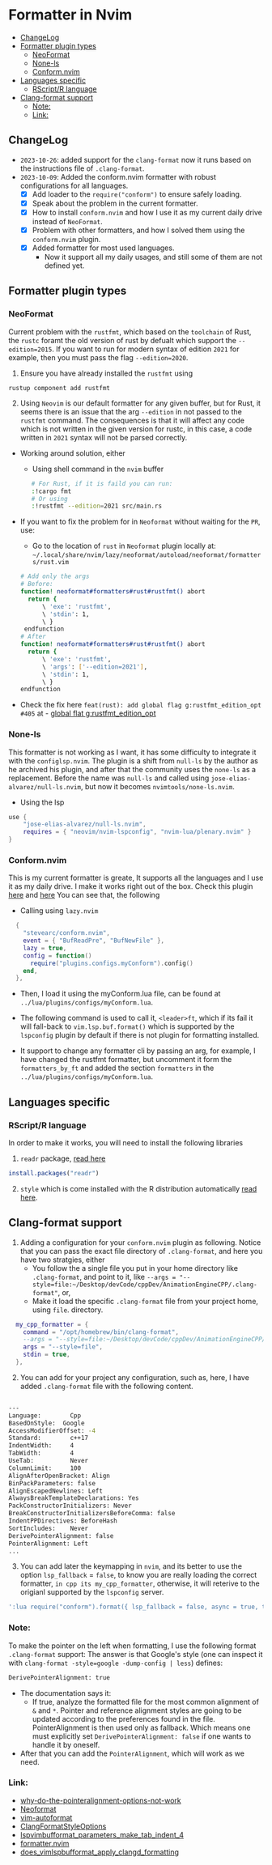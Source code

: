 # Formatter in Nvim

<!-- vim-markdown-toc GitLab -->

* [ChangeLog](#changelog)
* [Formatter plugin types](#formatter-plugin-types)
    * [NeoFormat](#neoformat)
    * [None-ls](#none-ls)
    * [Conform.nvim](#conformnvim)
* [Languages specific](#languages-specific)
    * [RScript/R language](#rscriptr-language)
* [Clang-format support](#clang-format-support)
    * [Note:](#note)
    * [Link:](#link)

<!-- vim-markdown-toc -->

## ChangeLog

- `2023-10-26`: added support for the `clang-format` now it runs based on the instructions file of `.clang-format`.
- `2023-10-09`: Added the conform.nvim formatter with robust configurations for
  all languages.
  - [x] Add loader to the `require("conform")` to ensure safely loading.
  - [x] Speak about the problem in the current formatter.
  - [x] How to install `conform.nvim` and how I use it as my current daily
        drive instead of `NeoFormat`.
  - [x] Problem with other formatters, and how I solved them using the
        `conform.nvim` plugin.
  - [x] Added formatter for most used languages.
    - Now it support all my daily usages, and still some of them are not
      defined yet.

## Formatter plugin types

### NeoFormat

Current problem with the `rustfmt`, which based on the `toolchain` of Rust, the
`rustc` foramt the old version of rust by defualt which support the
`--edition=2015`. If you want to run for modern syntax of edition `2021` for
example, then you must pass the flag `--edition=2020`.

1. Ensure you have already installed the `rustfmt` using

```shell
rustup component add rustfmt
```

2. Using `Neovim` is our default formatter for any given buffer, but for Rust,
   it seems there is an issue that the arg `--edition` in not passed to the
   `rustfmt` command. The consequences is that it will affect any code which is not
   written in the given version for rustc, in this case, a code written in `2021` syntax
   will not be parsed correctly.

- Working around solution, either

  - Using shell command in the `nvim` buffer

  ```sh
     # For Rust, if it is faild you can run:
     :!cargo fmt
     # Or using
     :!rustfmt --edition=2021 src/main.rs
  ```

- If you want to fix the problem for in `Neoformat` without waiting for the
  `PR`, use:

  - Go to the location of `rust` in `Neoformat` plugin locally at:
    `~/.local/share/nvim/lazy/neoformat/autoload/neoformat/formatters/rust.vim`

  ```sh
  # Add only the args
  # Before:
  function! neoformat#formatters#rust#rustfmt() abort
    return {
        \ 'exe': 'rustfmt',
        \ 'stdin': 1,
        \ }
   endfunction
  # After
  function! neoformat#formatters#rust#rustfmt() abort
    return {
        \ 'exe': 'rustfmt',
        \ 'args': ['--edition=2021'],
        \ 'stdin': 1,
        \ }
  endfunction
  ```

- Check the fix here `feat(rust): add global flag g:rustfmt_edition_opt #405`
  at - [global flat g:rustfmt_edition_opt](https://github.com/sbdchd/neoformat/pull/405)

### None-ls

This formatter is not working as I want, it has some difficulty to integrate it
with the `configlsp.nvim`. The plugin is a shift from `null-ls` by the author
as he archived his plugin, and after that the community uses the `none-ls` as a
replacement. Before the name was `null-ls` and called using
`jose-elias-alvarez/null-ls.nvim`, but now it becomes `nvimtools/none-ls.nvim`.

- Using the lsp

```lua
use {
    "jose-elias-alvarez/null-ls.nvim",
    requires = { "neovim/nvim-lspconfig", "nvim-lua/plenary.nvim" }
}

```

### Conform.nvim

This is my current formatter is greate, It supports all the languages and I use it as my daily drive.
I make it works right out of the box. Check this plugin
[here](https://github.com/stevearc/conform.nvim/blob/master/doc/recipes.md#format-command)
and [here](https://github.com/stevearc/conform.nvim#formatopts-callback) You
can see that, the following

- Calling using `lazy.nvim`

```lua
  {
    "stevearc/conform.nvim",
    event = { "BufReadPre", "BufNewFile" },
    lazy = true,
    config = function()
      require("plugins.configs.myConform").config()
    end,
  },
```

- Then, I load it using the myConform.lua file, can be found at
  `../lua/plugins/configs/myConform.lua`.

- The following command is used to call it, `<leader>ft`, which if its fail it
  will fall-back to `vim.lsp.buf.format()` which is supported by the `lspconfig`
  plugin by default if there is not plugin for formatting installed.

- It support to change any formatter cli by passing an arg, for example, I have
  changed the rustfmt formatter, but uncomment it form the `formatters_by_ft` and
  added the section `formatters` in the `../lua/plugins/configs/myConform.lua`.

## Languages specific

### RScript/R language

In order to make it works, you will need to install the following libraries

1. `readr` package, [read here](https://readr.tidyverse.org)

```R
install.packages("readr")
```

2. `style` which is come installed with the R distribution automatically [read here](https://cran.r-project.org/web/packages/styler/index.html).

## Clang-format support

1. Adding a configuration for your `conform.nvim` plugin as following. Notice
   that you can pass the exact file directory of `.clang-format`, and here you
   have two stratgies, either
   - You follow the a single file you put in your home directory like
     `.clang-format`, and point to it, like `--args =
"--style=file:~/Desktop/devCode/cppDev/AnimationEngineCPP/.clang-format"`,
     or,
   - Make it load the specific `.clang-format` file from your project home,
     using `file`. directory.

```lua
  my_cpp_formatter = {
    command = "/opt/homebrew/bin/clang-format",
    --args = "--style=file:~/Desktop/devCode/cppDev/AnimationEngineCPP/.clang-format",
    args = "--style=file",
    stdin = true,
  },
```

2. You can add for your project any configuration, such as, here, I have added `.clang-format` file with the following content.

```sh

---
Language:        Cpp
BasedOnStyle:  Google
AccessModifierOffset: -4
Standard:        c++17
IndentWidth:     4
TabWidth:        4
UseTab:          Never
ColumnLimit:     100
AlignAfterOpenBracket: Align
BinPackParameters: false
AlignEscapedNewlines: Left
AlwaysBreakTemplateDeclarations: Yes
PackConstructorInitializers: Never
BreakConstructorInitializersBeforeComma: false
IndentPPDirectives: BeforeHash
SortIncludes:    Never
DerivePointerAlignment: false
PointerAlignment: Left
...

```

3. You can add later the keymapping in `nvim`, and its better to use the option
   `lsp_fallback` = `false`, to know you are really loading the correct
   formatter, `in cpp its my_cpp_formatter`, otherwise, it will reterive to the
   origianl supported by the `lspconfig` server.

```lua
':lua require("conform").format({ lsp_fallback = false, async = true, timeout_ms = 500 })<CR>',
```

### Note:

To make the pointer on the left when formatting, I use the following format
`.clang-format` support: The answer is that Google's style (one can inspect it
with `clang-format -style=google -dump-config | less`) defines:

```sh
DerivePointerAlignment: true
```

- The documentation says it:
  - If true, analyze the formatted file for the most common alignment of `&`
    and `*`. Pointer and reference alignment styles are going to be updated
    according to the preferences found in the file. PointerAlignment is then used
    only as fallback. Which means one must explicitly set
    `DerivePointerAlignment: false` if one wants to handle it by oneself.
- After that you can add the `PointerAlignment`, which will work as we need.

### Link:

- [why-do-the-pointeralignment-options-not-work](https://stackoverflow.com/questions/56537847/why-do-the-pointeralignment-options-not-work)
- [Neoformat](https://github.com/sbdchd/neoformat/blob/master/autoload/neoformat/formatters/c.vim)
- [vim-autoformat](https://github.com/vim-autoformat/vim-autoformat/blob/master/plugin/defaults.vim)
- [ClangFormatStyleOptions](https://clang.llvm.org/docs/ClangFormatStyleOptions.html)
- [lspvimbufformat_parameters_make_tab_indent_4](https://www.reddit.com/r/neovim/comments/12ndqo5/lspvimbufformat_parameters_make_tab_indent_4/)
- [formatter.nvim](https://github.com/mhartington/formatter.nvim)
- [does_vimlspbufformat_apply_clangd_formatting](https://www.reddit.com/r/neovim/comments/12otscq/does_vimlspbufformat_apply_clangd_formatting/)
